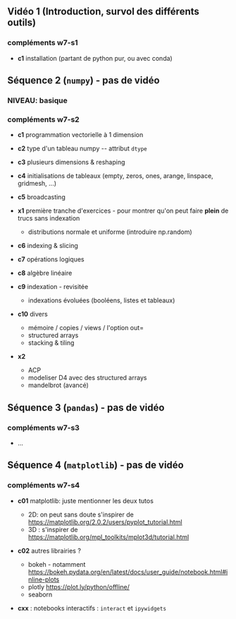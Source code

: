 ## Vidéo 1 (Introduction, survol des différents outils)

### compléments w7-s1

* **c1** installation (partant de python pur, ou avec conda)


## Séquence 2 (`numpy`) - pas de vidéo
### NIVEAU: basique
### compléments w7-s2

* **c1** programmation vectorielle à 1 dimension

* **c2** type d'un tableau numpy -- attribut `dtype`

* **c3** plusieurs dimensions & reshaping

* **c4** initialisations de tableaux (empty, zeros, ones, arange, linspace, gridmesh, ...)

* **c5** broadcasting

* **x1** première tranche d'exercices - pour montrer qu'on
  peut faire **plein** de trucs sans indexation
  * distributions normale et uniforme (introduire np.random)

* **c6** indexing & slicing

* **c7** opérations logiques

* **c8** algèbre linéaire

* **c9** indexation - revisitée
  * indexations évoluées (booléens, listes et tableaux)

* **c10** divers
  * mémoire / copies / views / l'option out=
  * structured arrays
  * stacking & tiling

* **x2**

  * ACP
  * modeliser D4 avec des structured arrays
  * mandelbrot (avancé)


## Séquence 3 (`pandas`) - pas de vidéo
### compléments w7-s3

* ...


## Séquence 4 (`matplotlib`) - pas de vidéo
### compléments w7-s4

* **c01** matplotlib: juste mentionner les deux tutos
  * 2D: on peut sans doute s'inspirer de https://matplotlib.org/2.0.2/users/pyplot_tutorial.html
  * 3D : s'inspirer de https://matplotlib.org/mpl_toolkits/mplot3d/tutorial.html

* **c02** autres librairies ?
  * bokeh - notamment https://bokeh.pydata.org/en/latest/docs/user_guide/notebook.html#inline-plots
  * plotly https://plot.ly/python/offline/
  * seaborn

* **cxx** : notebooks interactifs : `interact` et `ipywidgets`
